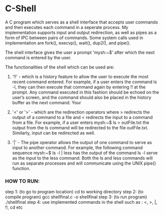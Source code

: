 # **C-Shell**

A C program which serves as a shell interface that accepts user commands and then executes each command in a seperate process. My implementation supports input and output redirection, as well as pipes as a form of IPC between pairs of commands. Some system calls used in implementation are
fork(), execvp(), wait(), dup2(), and pipe().

The shell interface gives the user a prompt 'mysh:~$' after which the next command is entered by the user.

The functionalities of the shell which can be used are:
1) '!!' - which is a history feature to allow the user to execute the most recent command entered. For example, if a user enters the command ls -l, they can then execute that command again by entering !! at the prompt. Any command executed in this fashion should be echoed on the user’s screen, and the command should also be placed in the history buffer as the next command. Your

2) '<' or '>' - which are the redirection operators where > redirects the output of a command to a file and < redirects the input to a command from a file.  For example, if a user enters mysh:~$ ls > outFile.txt the output from the ls command will be redirected to the file outFile.txt. Similarly, input can be redirected as well. 

3) '|' - The pipe operator allows the output of one command to serve as input to another command. For example, the following command sequence mysh:~$ ls -l | less has the output of the command ls -l serve as the input to the less command. Both the ls and less commands will run as separate processes and will communicate using the UNIX pipe() function.

### HOW TO RUN:

step 1: (to go to program location) cd to working directory
step 2: (to compile program) gcc shellfinal.c -o shellfinal
step 3: (to run program) ./shellfinal
step 4: use implemented commands in the shell such as : <, >, |, !!, cd etc
